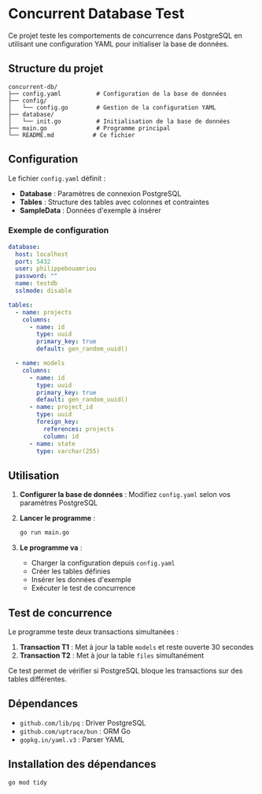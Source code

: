 # Concurrent Database Test

Ce projet teste les comportements de concurrence dans PostgreSQL en utilisant une configuration YAML pour initialiser la base de données.

## Structure du projet

```
concurrent-db/
├── config.yaml          # Configuration de la base de données
├── config/
│   └── config.go        # Gestion de la configuration YAML
├── database/
│   └── init.go          # Initialisation de la base de données
├── main.go              # Programme principal
└── README.md           # Ce fichier
```

## Configuration

Le fichier `config.yaml` définit :

- **Database** : Paramètres de connexion PostgreSQL
- **Tables** : Structure des tables avec colonnes et contraintes
- **SampleData** : Données d'exemple à insérer

### Exemple de configuration

```yaml
database:
  host: localhost
  port: 5432
  user: philippebouamriou
  password: ""
  name: testdb
  sslmode: disable

tables:
  - name: projects
    columns:
      - name: id
        type: uuid
        primary_key: true
        default: gen_random_uuid()

  - name: models
    columns:
      - name: id
        type: uuid
        primary_key: true
        default: gen_random_uuid()
      - name: project_id
        type: uuid
        foreign_key:
          references: projects
          column: id
      - name: state
        type: varchar(255)
```

## Utilisation

1. **Configurer la base de données** : Modifiez `config.yaml` selon vos paramètres PostgreSQL

2. **Lancer le programme** :

   ```bash
   go run main.go
   ```

3. **Le programme va** :
   - Charger la configuration depuis `config.yaml`
   - Créer les tables définies
   - Insérer les données d'exemple
   - Exécuter le test de concurrence

## Test de concurrence

Le programme teste deux transactions simultanées :

1. **Transaction T1** : Met à jour la table `models` et reste ouverte 30 secondes
2. **Transaction T2** : Met à jour la table `files` simultanément

Ce test permet de vérifier si PostgreSQL bloque les transactions sur des tables différentes.

## Dépendances

- `github.com/lib/pq` : Driver PostgreSQL
- `github.com/uptrace/bun` : ORM Go
- `gopkg.in/yaml.v3` : Parser YAML

## Installation des dépendances

```bash
go mod tidy
```
